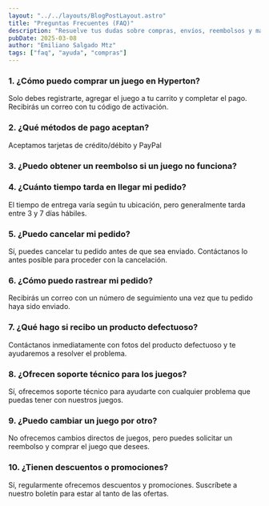 ```yaml
---
layout: "../../layouts/BlogPostLayout.astro"
title: "Preguntas Frecuentes (FAQ)"
description: "Resuelve tus dudas sobre compras, envíos, reembolsos y más."
pubDate: 2025-03-08
author: "Emiliano Salgado Mtz"
tags: ["faq", "ayuda", "compras"]
---
```


<h3 class="text-xl text-gray-700 font-semibold">1. ¿Cómo puedo comprar un juego en Hyperton?</h3>
Solo debes registrarte, agregar el juego a tu carrito y completar el pago. Recibirás un correo con tu código de activación.
<h3 class="text-xl text-gray-700 font-semibold">2. ¿Qué métodos de pago aceptan?</h3>
Aceptamos tarjetas de crédito/débito y PayPal
<h3 class="text-xl text-gray-700 font-semibold">3. ¿Puedo obtener un reembolso si un juego no funciona?</h3>
<h3 class="text-xl text-gray-700 font-semibold">4. ¿Cuánto tiempo tarda en llegar mi pedido?</h3>
El tiempo de entrega varía según tu ubicación, pero generalmente tarda entre 3 y 7 días hábiles.

<h3 class="text-xl text-gray-700 font-semibold">5. ¿Puedo cancelar mi pedido?</h3>
Sí, puedes cancelar tu pedido antes de que sea enviado. Contáctanos lo antes posible para proceder con la cancelación.

<h3 class="text-xl text-gray-700 font-semibold">6. ¿Cómo puedo rastrear mi pedido?</h3>
Recibirás un correo con un número de seguimiento una vez que tu pedido haya sido enviado.

<h3 class="text-xl text-gray-700 font-semibold">7. ¿Qué hago si recibo un producto defectuoso?</h3>
Contáctanos inmediatamente con fotos del producto defectuoso y te ayudaremos a resolver el problema.

<h3 class="text-xl text-gray-700 font-semibold">8. ¿Ofrecen soporte técnico para los juegos?</h3>
Sí, ofrecemos soporte técnico para ayudarte con cualquier problema que puedas tener con nuestros juegos.

<h3 class="text-xl text-gray-700 font-semibold">9. ¿Puedo cambiar un juego por otro?</h3>
No ofrecemos cambios directos de juegos, pero puedes solicitar un reembolso y comprar el juego que desees.

<h3 class="text-xl text-gray-700 font-semibold">10. ¿Tienen descuentos o promociones?</h3>
Sí, regularmente ofrecemos descuentos y promociones. Suscríbete a nuestro boletín para estar al tanto de las ofertas.